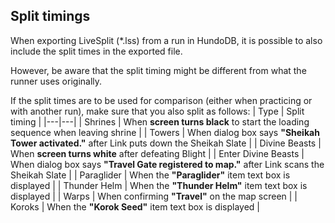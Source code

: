 ## Split timings
When exporting LiveSplit (*.lss) from a run in HundoDB, it is possible to also include the split times in the exported file.

However, be aware that the split timing might be different from what the runner uses originally.

If the split times are to be used for comparison (either when practicing or with another run), make sure that you also split as follows:
| Type   | Split timing |
|---|---|
| Shrines   | When **screen turns black** to start the loading sequence when leaving shrine  |
| Towers  | When dialog box says **"Sheikah Tower activated."** after Link puts down the Sheikah Slate  |
| Divine Beasts  | When **screen turns white** after defeating Blight  |
| Enter Divine Beasts | When dialog box says **"Travel Gate registered to map."** after Link scans the Sheikah Slate |
| Paraglider | When the **"Paraglider"** item text box is displayed  |
| Thunder Helm | When the **"Thunder Helm"** item text box is displayed  |
| Warps | When confirming **"Travel"** on the map screen  |
| Koroks |  When the **"Korok Seed"** item text box is displayed  |
